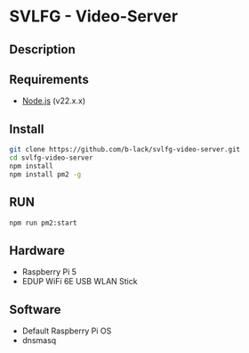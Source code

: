 # SVLFG - Video-Server

## Description

## Requirements
- [Node.js](https://nodejs.org/en/download/) (v22.x.x)

## Install

```bash
git clone https://github.com/b-lack/svlfg-video-server.git
cd svlfg-video-server
npm install
npm install pm2 -g

```

## RUN

```bash
npm run pm2:start
```

## Hardware
- Raspberry Pi 5
- EDUP WiFi 6E USB WLAN Stick

## Software
- Default Raspberry Pi OS
- dnsmasq